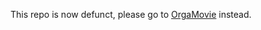 This repo is now defunct, please go to [OrgaMovie](https://github.com/DaniBodor/OrgaMovie) instead.
